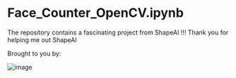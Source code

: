 # Face_Counter_OpenCV.ipynb
The repository contains a fascinating project from ShapeAI !!!
Thank you for helping me out ShapeAI




Brought to you by:

![image](https://user-images.githubusercontent.com/84121368/128838187-3850e898-7d49-4049-a96a-25c6c8890294.png)

